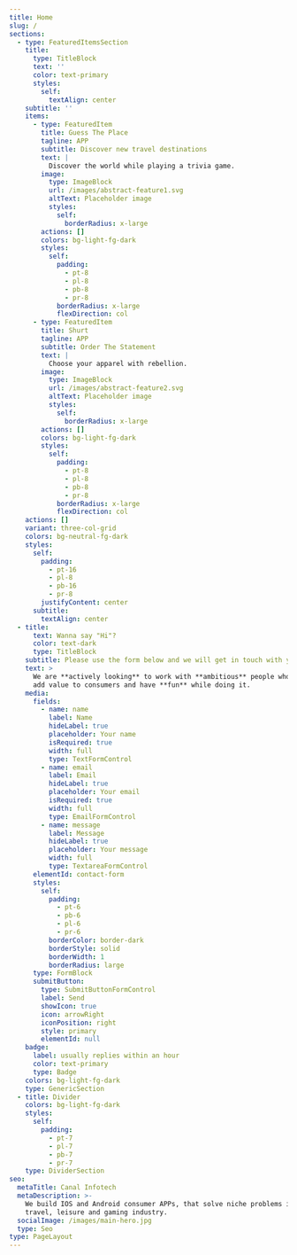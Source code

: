 ```yaml
---
title: Home
slug: /
sections:
  - type: FeaturedItemsSection
    title:
      type: TitleBlock
      text: ''
      color: text-primary
      styles:
        self:
          textAlign: center
    subtitle: ''
    items:
      - type: FeaturedItem
        title: Guess The Place
        tagline: APP
        subtitle: Discover new travel destinations
        text: |
          Discover the world while playing a trivia game.
        image:
          type: ImageBlock
          url: /images/abstract-feature1.svg
          altText: Placeholder image
          styles:
            self:
              borderRadius: x-large
        actions: []
        colors: bg-light-fg-dark
        styles:
          self:
            padding:
              - pt-8
              - pl-8
              - pb-8
              - pr-8
            borderRadius: x-large
            flexDirection: col
      - type: FeaturedItem
        title: Shurt
        tagline: APP
        subtitle: Order The Statement
        text: |
          Choose your apparel with rebellion.
        image:
          type: ImageBlock
          url: /images/abstract-feature2.svg
          altText: Placeholder image
          styles:
            self:
              borderRadius: x-large
        actions: []
        colors: bg-light-fg-dark
        styles:
          self:
            padding:
              - pt-8
              - pl-8
              - pb-8
              - pr-8
            borderRadius: x-large
            flexDirection: col
    actions: []
    variant: three-col-grid
    colors: bg-neutral-fg-dark
    styles:
      self:
        padding:
          - pt-16
          - pl-8
          - pb-16
          - pr-8
        justifyContent: center
      subtitle:
        textAlign: center
  - title:
      text: Wanna say "Hi"?
      color: text-dark
      type: TitleBlock
    subtitle: Please use the form below and we will get in touch with you shortly.
    text: >
      We are **actively looking** to work with **ambitious** people who wants to
      add value to consumers and have **fun** while doing it.
    media:
      fields:
        - name: name
          label: Name
          hideLabel: true
          placeholder: Your name
          isRequired: true
          width: full
          type: TextFormControl
        - name: email
          label: Email
          hideLabel: true
          placeholder: Your email
          isRequired: true
          width: full
          type: EmailFormControl
        - name: message
          label: Message
          hideLabel: true
          placeholder: Your message
          width: full
          type: TextareaFormControl
      elementId: contact-form
      styles:
        self:
          padding:
            - pt-6
            - pb-6
            - pl-6
            - pr-6
          borderColor: border-dark
          borderStyle: solid
          borderWidth: 1
          borderRadius: large
      type: FormBlock
      submitButton:
        type: SubmitButtonFormControl
        label: Send
        showIcon: true
        icon: arrowRight
        iconPosition: right
        style: primary
        elementId: null
    badge:
      label: usually replies within an hour
      color: text-primary
      type: Badge
    colors: bg-light-fg-dark
    type: GenericSection
  - title: Divider
    colors: bg-light-fg-dark
    styles:
      self:
        padding:
          - pt-7
          - pl-7
          - pb-7
          - pr-7
    type: DividerSection
seo:
  metaTitle: Canal Infotech
  metaDescription: >-
    We build IOS and Android consumer APPs, that solve niche problems in the
    travel, leisure and gaming industry.
  socialImage: /images/main-hero.jpg
  type: Seo
type: PageLayout
---
```

